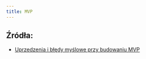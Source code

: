 ```yaml
---
title: MVP
---
```




## Źródła:
- [Uprzedzenia i błędy myślowe przy budowaniu MVP](https://medium.com/agileinsider/what-does-mvp-teach-us-about-prevent-sunk-cost-fallacy-48a37538afcf)